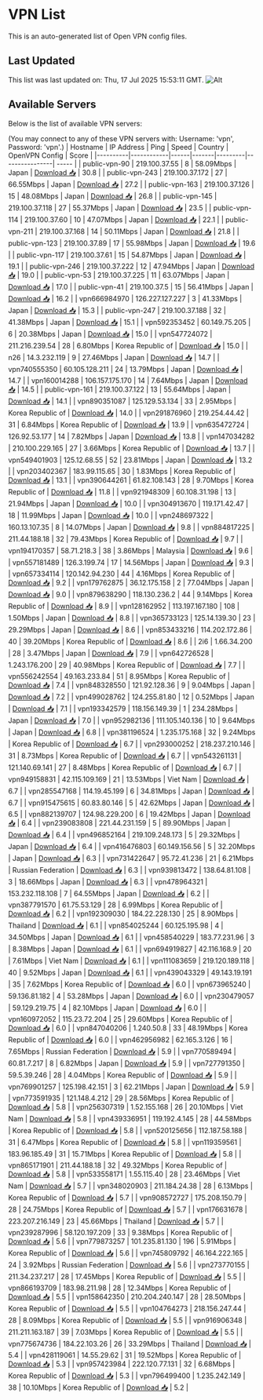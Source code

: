 # VPN List

This is an auto-generated list of Open VPN config files.

## Last Updated

This list was last updated on: Thu, 17 Jul 2025 15:53:11 GMT.
![Alt](https://repobeats.axiom.co/api/embed/186b98318ef1479477931607c1ad7d823f12451f.svg "Repobeats analytics image")

## Available Servers

Below is the list of available VPN servers:

(You may connect to any of these VPN servers with: Username: 'vpn', Password: 'vpn'.)
| Hostname | IP Address | Ping | Speed | Country | OpenVPN Config | Score |
|----------|------------|------|-------|---------|----------------| ----- |
| public-vpn-90 | 219.100.37.55 | 8 | 58.09Mbps | Japan | [Download 📥](./configs/server_0_JP.ovpn) | 30.8 |
| public-vpn-243 | 219.100.37.172 | 27 | 66.55Mbps | Japan | [Download 📥](./configs/server_1_JP.ovpn) | 27.2 |
| public-vpn-163 | 219.100.37.126 | 15 | 48.08Mbps | Japan | [Download 📥](./configs/server_2_JP.ovpn) | 26.8 |
| public-vpn-145 | 219.100.37.118 | 27 | 55.37Mbps | Japan | [Download 📥](./configs/server_3_JP.ovpn) | 23.5 |
| public-vpn-114 | 219.100.37.60 | 10 | 47.07Mbps | Japan | [Download 📥](./configs/server_4_JP.ovpn) | 22.1 |
| public-vpn-211 | 219.100.37.168 | 14 | 50.11Mbps | Japan | [Download 📥](./configs/server_5_JP.ovpn) | 21.8 |
| public-vpn-123 | 219.100.37.89 | 17 | 55.98Mbps | Japan | [Download 📥](./configs/server_6_JP.ovpn) | 19.6 |
| public-vpn-117 | 219.100.37.61 | 15 | 54.87Mbps | Japan | [Download 📥](./configs/server_7_JP.ovpn) | 19.1 |
| public-vpn-246 | 219.100.37.222 | 12 | 47.94Mbps | Japan | [Download 📥](./configs/server_8_JP.ovpn) | 19.0 |
| public-vpn-53 | 219.100.37.225 | 11 | 63.07Mbps | Japan | [Download 📥](./configs/server_9_JP.ovpn) | 17.0 |
| public-vpn-41 | 219.100.37.5 | 15 | 56.41Mbps | Japan | [Download 📥](./configs/server_10_JP.ovpn) | 16.2 |
| vpn666984970 | 126.227.127.227 | 3 | 41.33Mbps | Japan | [Download 📥](./configs/server_11_JP.ovpn) | 15.3 |
| public-vpn-247 | 219.100.37.188 | 32 | 41.38Mbps | Japan | [Download 📥](./configs/server_12_JP.ovpn) | 15.1 |
| vpn592353452 | 60.149.75.205 | 6 | 20.38Mbps | Japan | [Download 📥](./configs/server_13_JP.ovpn) | 15.0 |
| vpn547724072 | 211.216.239.54 | 28 | 6.80Mbps | Korea Republic of | [Download 📥](./configs/server_14_KR.ovpn) | 15.0 |
| n26 | 14.3.232.119 | 9 | 27.46Mbps | Japan | [Download 📥](./configs/server_15_JP.ovpn) | 14.7 |
| vpn740555350 | 60.105.128.211 | 24 | 13.79Mbps | Japan | [Download 📥](./configs/server_16_JP.ovpn) | 14.7 |
| vpn160014288 | 106.157.175.170 | 14 | 7.64Mbps | Japan | [Download 📥](./configs/server_17_JP.ovpn) | 14.5 |
| public-vpn-161 | 219.100.37.122 | 13 | 55.64Mbps | Japan | [Download 📥](./configs/server_18_JP.ovpn) | 14.1 |
| vpn890351087 | 125.129.53.134 | 33 | 2.95Mbps | Korea Republic of | [Download 📥](./configs/server_19_KR.ovpn) | 14.0 |
| vpn291876960 | 219.254.44.42 | 31 | 6.84Mbps | Korea Republic of | [Download 📥](./configs/server_20_KR.ovpn) | 13.9 |
| vpn635472724 | 126.92.53.177 | 14 | 7.82Mbps | Japan | [Download 📥](./configs/server_21_JP.ovpn) | 13.8 |
| vpn147034282 | 210.100.229.165 | 27 | 3.66Mbps | Korea Republic of | [Download 📥](./configs/server_22_KR.ovpn) | 13.7 |
| vpn549401903 | 125.12.68.55 | 52 | 23.81Mbps | Japan | [Download 📥](./configs/server_23_JP.ovpn) | 13.2 |
| vpn203402367 | 183.99.115.65 | 30 | 1.83Mbps | Korea Republic of | [Download 📥](./configs/server_24_KR.ovpn) | 13.1 |
| vpn390644261 | 61.82.108.143 | 28 | 9.70Mbps | Korea Republic of | [Download 📥](./configs/server_25_KR.ovpn) | 11.8 |
| vpn921948309 | 60.108.31.198 | 13 | 21.94Mbps | Japan | [Download 📥](./configs/server_26_JP.ovpn) | 10.0 |
| vpn304913670 | 119.171.42.47 | 18 | 11.99Mbps | Japan | [Download 📥](./configs/server_27_JP.ovpn) | 10.0 |
| vpn248697322 | 160.13.107.35 | 8 | 14.07Mbps | Japan | [Download 📥](./configs/server_28_JP.ovpn) | 9.8 |
| vpn884817225 | 211.44.188.18 | 32 | 79.43Mbps | Korea Republic of | [Download 📥](./configs/server_29_KR.ovpn) | 9.7 |
| vpn194170357 | 58.71.218.3 | 38 | 3.86Mbps | Malaysia | [Download 📥](./configs/server_30_MY.ovpn) | 9.6 |
| vpn557181489 | 126.3.199.74 | 17 | 14.56Mbps | Japan | [Download 📥](./configs/server_31_JP.ovpn) | 9.3 |
| vpn657334114 | 120.142.94.230 | 44 | 4.16Mbps | Korea Republic of | [Download 📥](./configs/server_32_KR.ovpn) | 9.2 |
| vpn179762875 | 36.12.175.158 | 2 | 77.04Mbps | Japan | [Download 📥](./configs/server_33_JP.ovpn) | 9.0 |
| vpn879638290 | 118.130.236.2 | 44 | 9.14Mbps | Korea Republic of | [Download 📥](./configs/server_34_KR.ovpn) | 8.9 |
| vpn128162952 | 113.197.167.180 | 108 | 1.50Mbps | Japan | [Download 📥](./configs/server_35_JP.ovpn) | 8.8 |
| vpn365733123 | 125.14.139.30 | 23 | 29.29Mbps | Japan | [Download 📥](./configs/server_36_JP.ovpn) | 8.6 |
| vpn853433216 | 114.202.172.86 | 40 | 39.20Mbps | Korea Republic of | [Download 📥](./configs/server_37_KR.ovpn) | 8.6 |
| 2i6 | 1.66.34.200 | 28 | 3.47Mbps | Japan | [Download 📥](./configs/server_38_JP.ovpn) | 7.9 |
| vpn642726528 | 1.243.176.200 | 29 | 40.98Mbps | Korea Republic of | [Download 📥](./configs/server_39_KR.ovpn) | 7.7 |
| vpn556242554 | 49.163.233.84 | 51 | 8.95Mbps | Korea Republic of | [Download 📥](./configs/server_40_KR.ovpn) | 7.4 |
| vpn848328550 | 121.92.128.36 | 9 | 9.04Mbps | Japan | [Download 📥](./configs/server_41_JP.ovpn) | 7.2 |
| vpn499028762 | 124.255.81.80 | 12 | 0.52Mbps | Japan | [Download 📥](./configs/server_42_JP.ovpn) | 7.1 |
| vpn193342579 | 118.156.149.39 | 1 | 234.28Mbps | Japan | [Download 📥](./configs/server_43_JP.ovpn) | 7.0 |
| vpn952982136 | 111.105.140.136 | 10 | 9.64Mbps | Japan | [Download 📥](./configs/server_44_JP.ovpn) | 6.8 |
| vpn381196524 | 1.235.175.168 | 32 | 9.24Mbps | Korea Republic of | [Download 📥](./configs/server_45_KR.ovpn) | 6.7 |
| vpn293000252 | 218.237.210.146 | 31 | 8.73Mbps | Korea Republic of | [Download 📥](./configs/server_46_KR.ovpn) | 6.7 |
| vpn543261131 | 121.140.69.141 | 27 | 8.48Mbps | Korea Republic of | [Download 📥](./configs/server_47_KR.ovpn) | 6.7 |
| vpn949158831 | 42.115.109.169 | 21 | 13.53Mbps | Viet Nam | [Download 📥](./configs/server_48_VN.ovpn) | 6.7 |
| vpn285547168 | 114.19.45.199 | 6 | 34.81Mbps | Japan | [Download 📥](./configs/server_49_JP.ovpn) | 6.7 |
| vpn915475615 | 60.83.80.146 | 5 | 42.62Mbps | Japan | [Download 📥](./configs/server_50_JP.ovpn) | 6.5 |
| vpn882139707 | 124.98.229.200 | 6 | 19.42Mbps | Japan | [Download 📥](./configs/server_51_JP.ovpn) | 6.4 |
| vpn239083808 | 221.44.231.159 | 5 | 89.90Mbps | Japan | [Download 📥](./configs/server_52_JP.ovpn) | 6.4 |
| vpn496852164 | 219.109.248.173 | 5 | 29.32Mbps | Japan | [Download 📥](./configs/server_53_JP.ovpn) | 6.4 |
| vpn416476803 | 60.149.156.56 | 5 | 32.20Mbps | Japan | [Download 📥](./configs/server_54_JP.ovpn) | 6.3 |
| vpn731422647 | 95.72.41.236 | 21 | 6.21Mbps | Russian Federation | [Download 📥](./configs/server_55_RU.ovpn) | 6.3 |
| vpn939813472 | 138.64.81.108 | 3 | 18.66Mbps | Japan | [Download 📥](./configs/server_56_JP.ovpn) | 6.3 |
| vpn478964321 | 153.232.118.108 | 7 | 64.55Mbps | Japan | [Download 📥](./configs/server_57_JP.ovpn) | 6.2 |
| vpn387791570 | 61.75.53.129 | 28 | 6.99Mbps | Korea Republic of | [Download 📥](./configs/server_58_KR.ovpn) | 6.2 |
| vpn192309030 | 184.22.228.130 | 25 | 8.90Mbps | Thailand | [Download 📥](./configs/server_59_TH.ovpn) | 6.1 |
| vpn854025244 | 60.125.195.98 | 4 | 34.50Mbps | Japan | [Download 📥](./configs/server_60_JP.ovpn) | 6.1 |
| vpn458540229 | 183.77.231.96 | 3 | 8.38Mbps | Japan | [Download 📥](./configs/server_61_JP.ovpn) | 6.1 |
| vpn694919827 | 42.116.168.9 | 20 | 7.61Mbps | Viet Nam | [Download 📥](./configs/server_62_VN.ovpn) | 6.1 |
| vpn111083659 | 219.120.189.118 | 40 | 9.52Mbps | Japan | [Download 📥](./configs/server_63_JP.ovpn) | 6.1 |
| vpn439043329 | 49.143.19.191 | 35 | 7.62Mbps | Korea Republic of | [Download 📥](./configs/server_64_KR.ovpn) | 6.0 |
| vpn673965240 | 59.136.81.182 | 4 | 53.28Mbps | Japan | [Download 📥](./configs/server_65_JP.ovpn) | 6.0 |
| vpn230479057 | 59.129.219.75 | 4 | 82.10Mbps | Japan | [Download 📥](./configs/server_66_JP.ovpn) | 6.0 |
| vpn160972052 | 115.23.72.204 | 25 | 29.60Mbps | Korea Republic of | [Download 📥](./configs/server_67_KR.ovpn) | 6.0 |
| vpn847040206 | 1.240.50.8 | 33 | 48.19Mbps | Korea Republic of | [Download 📥](./configs/server_68_KR.ovpn) | 6.0 |
| vpn462956982 | 62.165.3.126 | 16 | 7.65Mbps | Russian Federation | [Download 📥](./configs/server_69_RU.ovpn) | 5.9 |
| vpn770589494 | 60.81.7.217 | 8 | 6.82Mbps | Japan | [Download 📥](./configs/server_70_JP.ovpn) | 5.9 |
| vpn727791350 | 59.5.39.246 | 28 | 4.04Mbps | Korea Republic of | [Download 📥](./configs/server_71_KR.ovpn) | 5.9 |
| vpn769901257 | 125.198.42.151 | 3 | 62.21Mbps | Japan | [Download 📥](./configs/server_72_JP.ovpn) | 5.9 |
| vpn773591935 | 121.148.4.212 | 29 | 28.56Mbps | Korea Republic of | [Download 📥](./configs/server_73_KR.ovpn) | 5.8 |
| vpn256307319 | 1.52.155.168 | 26 | 20.10Mbps | Viet Nam | [Download 📥](./configs/server_74_VN.ovpn) | 5.8 |
| vpn439336951 | 119.192.4.145 | 28 | 44.58Mbps | Korea Republic of | [Download 📥](./configs/server_75_KR.ovpn) | 5.8 |
| vpn520125656 | 112.187.58.188 | 31 | 6.47Mbps | Korea Republic of | [Download 📥](./configs/server_76_KR.ovpn) | 5.8 |
| vpn119359561 | 183.96.185.49 | 31 | 15.71Mbps | Korea Republic of | [Download 📥](./configs/server_77_KR.ovpn) | 5.8 |
| vpn865171901 | 211.44.188.18 | 32 | 49.32Mbps | Korea Republic of | [Download 📥](./configs/server_78_KR.ovpn) | 5.8 |
| vpn533558171 | 1.55.115.40 | 28 | 23.46Mbps | Viet Nam | [Download 📥](./configs/server_79_VN.ovpn) | 5.7 |
| vpn348020903 | 211.184.24.38 | 28 | 6.13Mbps | Korea Republic of | [Download 📥](./configs/server_80_KR.ovpn) | 5.7 |
| vpn908572727 | 175.208.150.79 | 28 | 24.75Mbps | Korea Republic of | [Download 📥](./configs/server_81_KR.ovpn) | 5.7 |
| vpn176631678 | 223.207.216.149 | 23 | 45.66Mbps | Thailand | [Download 📥](./configs/server_82_TH.ovpn) | 5.7 |
| vpn239287996 | 58.120.197.209 | 33 | 9.38Mbps | Korea Republic of | [Download 📥](./configs/server_83_KR.ovpn) | 5.6 |
| vpn779873257 | 101.235.81.130 | 196 | 5.91Mbps | Korea Republic of | [Download 📥](./configs/server_84_KR.ovpn) | 5.6 |
| vpn745809792 | 46.164.222.165 | 24 | 3.92Mbps | Russian Federation | [Download 📥](./configs/server_85_RU.ovpn) | 5.6 |
| vpn273770155 | 211.34.237.217 | 28 | 17.45Mbps | Korea Republic of | [Download 📥](./configs/server_86_KR.ovpn) | 5.5 |
| vpn866193709 | 183.98.211.98 | 28 | 12.34Mbps | Korea Republic of | [Download 📥](./configs/server_87_KR.ovpn) | 5.5 |
| vpn158642350 | 210.204.240.147 | 28 | 28.50Mbps | Korea Republic of | [Download 📥](./configs/server_88_KR.ovpn) | 5.5 |
| vpn104764273 | 218.156.247.44 | 28 | 8.09Mbps | Korea Republic of | [Download 📥](./configs/server_89_KR.ovpn) | 5.5 |
| vpn916906348 | 211.211.163.187 | 39 | 7.03Mbps | Korea Republic of | [Download 📥](./configs/server_90_KR.ovpn) | 5.5 |
| vpn775674736 | 184.22.103.26 | 26 | 33.29Mbps | Thailand | [Download 📥](./configs/server_91_TH.ovpn) | 5.4 |
| vpn428119061 | 14.55.29.62 | 31 | 19.52Mbps | Korea Republic of | [Download 📥](./configs/server_92_KR.ovpn) | 5.3 |
| vpn957423984 | 222.120.77.131 | 32 | 6.68Mbps | Korea Republic of | [Download 📥](./configs/server_93_KR.ovpn) | 5.3 |
| vpn796499400 | 1.235.242.149 | 38 | 10.10Mbps | Korea Republic of | [Download 📥](./configs/server_94_KR.ovpn) | 5.2 |
